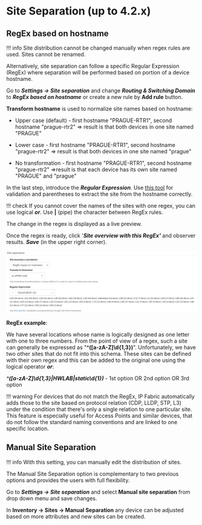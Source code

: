# Site Separation (up to 4.2.x)

## RegEx based on hostname

!!! info
    Site distribution cannot be changed manually when regex rules are used. Sites cannot be renamed.

Alternatively, site separation can follow a specific Regular Expression
(RegEx) where separation will be performed based on portion of a device
hostname.

Go to ***Settings → Site separation*** and change ***Routing & Switching
Domain*** to ***RegEx based on hostname*** or create a new rule by **Add
rule** button.

**Transform hostname** is used to normalize site names based on
hostname:

-   Upper case (default) - first hostname "PRAGUE-RTR1", second hostname
    "prague-rtr2" => result is that both devices in one site named
    "PRAGUE"

-   Lower case - first hostname "PRAGUE-RTR1", second hostname
    "prague-rtr2" => result is that both devices in one site named
    "prague"

-   No transformation - first hostname "PRAGUE-RTR1", second hostname
    "prague-rtr2" =>result is that each device has its own site named
    "PRAGUE" and "prague"

In the last step, introduce the ***Regular Expression***. Use [this
tool](https://regex101.com/) for validation and parentheses to extract
the site from the hostname correctly.

!!! check 
    If you cannot cover the names of the sites with one regex, you can use logical ***or***. Use **\|** (pipe) the character between RegEx rules.

The change in the regex is displayed as a live preview.

Once the regex is ready, click '***Site overview with this RegEx'*** and
observer results. ***Save*** (in the upper right corner).

![SNMP location](2888105993.png)

**RegEx example**:

We have several locations whose name is logically designed as one letter
with one to three numbers. From the point of view of a regex, such a
site can generally be expressed as
"**^([a-zA-Z]\\d{1,3})**". Unfortunately, we have two other sites that
do not fit into this schema. These sites can be defined with their own
regex and this can be added to the original one using the logical
operator ***or***:

***^([a-zA-Z]\\d{1,3}\|HWLAB\|static\\d{1})*** - 1st option OR 2nd
option OR 3rd option  

!!! warning
    For devices that do not match the RegEx, IP Fabric automatically adds those to the site based on protocol relation (CDP, LLDP, STP, L3) under the condition that there's only a single relation to one particular site. This feature is especially useful for Access Points and similar devices, that do not follow the standard naming conventions and are linked to one specific location.

## Manual Site Separation

!!! info
    With this setting, you can manually edit the distribution of sites.

The Manual Site Separation option is complementary to two previous
options and provides the users with full flexibility.

Go to ***Settings → Site separation*** and select **Manual site
separation** from drop down menu and save changes.

In **Inventory → Sites → Manual Separation** any device can be adjusted
based on more attributes and new sites can be created.
